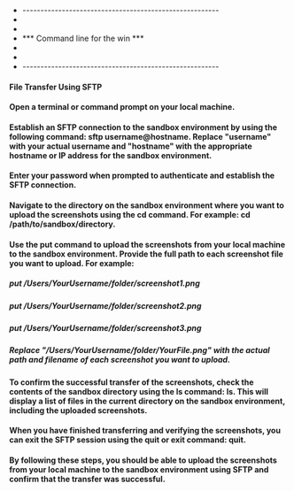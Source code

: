 - *-------------------------------------------------------*
-
-					
-	***	Command line for the win	***
-
-					
- *-------------------------------------------------------*


#### File Transfer Using SFTP

#### Open a terminal or command prompt on your local machine.

#### Establish an SFTP connection to the sandbox environment by using the following command: sftp username@hostname. Replace "username" with your actual username and "hostname" with the appropriate hostname or IP address for the sandbox environment.

#### Enter your password when prompted to authenticate and establish the SFTP connection.

#### Navigate to the directory on the sandbox environment where you want to upload the screenshots using the cd command. For example: cd /path/to/sandbox/directory.

#### Use the put command to upload the screenshots from your local machine to the sandbox environment. Provide the full path to each screenshot file you want to upload. For example:

##### put /Users/YourUsername/folder/screenshot1.png

##### put /Users/YourUsername/folder/screenshot2.png

##### put /Users/YourUsername/folder/screenshot3.png

##### Replace "/Users/YourUsername/folder/YourFile.png" with the actual path and filename of each screenshot you want to upload.

#### To confirm the successful transfer of the screenshots, check the contents of the sandbox directory using the ls command: ls. This will display a list of files in the current directory on the sandbox environment, including the uploaded screenshots.

#### When you have finished transferring and verifying the screenshots, you can exit the SFTP session using the quit or exit command: quit.

#### By following these steps, you should be able to upload the screenshots from your local machine to the sandbox environment using SFTP and confirm that the transfer was successful.
